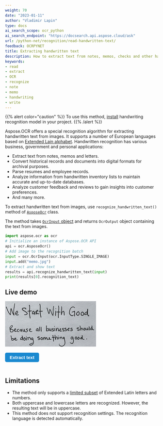 ```yaml
---
weight: 70
date: "2023-01-11"
author: "Vladimir Lapin"
type: docs
ai_search_scope: ocr_python
ai_search_endpoint: "https://docsearch.api.aspose.cloud/ask"
url: /python-net/recognition/read-handwritten-text/
feedback: OCRPYNET
title: Extracting handwritten text
description: How to extract text from notes, memos, checks and other handwritten documents.
keywords:
- read
- extract
- OCR
- recognize
- note
- memo
- handwriting
- write
---
```


<style>
	button {
		cursor: pointer;
		margin-right: 20px;
		margin-bottom: 20px;
		padding: 7px 15px;
		border: none;
		border-radius: 5px;
		background-color: #1a89d0;
		font-weight: 700;
		font-size: 15px;
		color: #ffffff;
	}

	button:hover {
		background-color: #3071a9;
	}

	button:focus {
		outline: none;
	}

	.duo {
		display: flex;
		flex-direction: row;
		align-items: stretch;
		margin-bottom: 20px;
	}

	.duo > * {
		margin-bottom: 0 !important;
	}

	.duo > pre {
		display: none;
		margin-left: 15px;
		min-width: 300px;
	}
</style>

{{% alert color="caution" %}} 
To use this method, [install](/ocr/python-net/installation/) handwriting recognition model in your project.
{{% /alert %}}

Aspose.OCR offers a special recognition algorithm for extracting handwritten text from images. It supports a number of European languages based on [Extended Lain alphabet](/ocr/python-net/recognition-languages/#supported-handwritten-characters). Handwritten recognition has various business, government and personal applications:

- Extract text from notes, memos and letters.
- Convert historical records and documents into digital formats for archival purposes.
- Parse resumes and employee records.
- Analyze information from handwritten inventory lists to maintain accurate and up-to-date databases.
- Analyze customer feedback and reviews to gain insights into customer preferences.
- And many more.

To extract handwritten text from images, use `recognize_handwritten_text()` method of [`AsposeOcr`](https://reference.aspose.com/ocr/python-net/aspose.ocr/asposeocr/) class.

The method takes [`OcrInput` object](/ocr/python-net/ocrinput/) and returns `OcrOutput` object containing the text from images.

```python
import aspose.ocr as ocr
# Initialize an instance of Aspose.OCR API
api = ocr.AsposeOcr()
# Add image to the recognition batch
input = ocr.OcrInput(ocr.InputType.SINGLE_IMAGE)
input.add("memo.jpg")
# Extract and show text
results = api.recognize_handwritten_text(input)
print(results[0].recognition_text)
```

## Live demo

<div class="duo">
	<img src="handwriting.png" alt="Handwritten note" />
	<pre class="rec-result">
WE STARF WITH GOOD
BECAUSE ALL BUSINESSES SHOULD
BE DOING SOMETHING GOOD
	</pre>
</div>
<button onclick="$('.duo > pre').slideDown(100)">Extract text</button>

## Limitations

- The method only supports a [limited subset](/ocr/python-net/recognition-languages/#supported-handwritten-characters) of Extended Latin letters and numbers.
- Both uppercase and lowercase letters are recognized. However, the resulting text will be in uppercase.
- This method does not support recognition settings. The recognition language is detected automatically.
